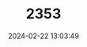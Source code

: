 ---
title: "2353"
category: "Atherurus africanus"
draft: false
date: 2024-02-22 13:03:49
languages:
  German: ["Afrikanischer Quastenstachler", "Westafrikanischer Quastenstachler"]
  English: ["African Brush-tailed Porcupine"]
---